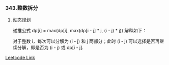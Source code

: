 ### 343.整数拆分

1. 动态规划
   
   递推公式 dp[i] = max(dp[i], max(dp[i - j] * j, (i - j) * j)) 解释如下：

   对于整数 i，每次可以分解为 (i - j) 和 j 两部分；此时 (i - j) 可以选择是否再继续分解，即是否为 (i - j) 或 dp[i - j].

   
[Leetcode Link](https://leetcode-cn.com/problems/integer-break/)